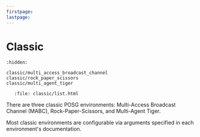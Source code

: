 ```yaml
---
firstpage:
lastpage:
---
```


# Classic

```{toctree}
:hidden:

classic/multi_access_broadcast_channel
classic/rock_paper_scissors
classic/multi_agent_tiger
```

```{raw} html
   :file: classic/list.html
```

There are three classic POSG environments: Multi-Access Broadcast Channel (MABC), Rock-Paper-Scissors, and Multi-Agent Tiger.

Most classic environments are configurable via arguments specified in each environment's documentation.
